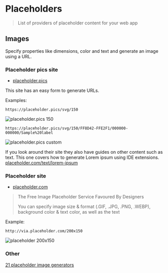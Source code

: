# Placeholders
> List of providers of placeholder content for your web app


## Images

Specify properties like dimensions, color and text and generate an image using a URL.


### Placeholder pics site

- [placeholder.pics](https://placeholder.pics/)

This site has an easy form to generate URLs. 

Examples:

`https://placeholder.pics/svg/150`

![placeholder.pics 150](https://placeholder.pics/svg/150)
       

`https://placeholder.pics/svg/150/FF8D42-FFE2F1/000000-000000/Sample%20label`

![placeholder.pics custom](https://placeholder.pics/svg/150/FF8D42-FFE2F1/000000-000000/Sample%20label)
  

If you look around their site they also have guides on other content such as text. This one covers how to generate Lorem ipsum using IDE extensions. [placeholder.com/text/lorem-ipsum](https://placeholder.com/text/lorem-ipsum/)


### Placeholder site

- [placeholder.com](https://placeholder.com/)

> The Free Image Placeholder Service Favoured By Designers
>
> You can specify image size & format (.GIF, .JPG, .PNG, .WEBP), background color & text color, as well as the text

Example:

`http://via.placeholder.com/200x150`

![placeholder 200x150](http://via.placeholder.com/200x150)

### Other

[21 placeholder image generators](https://loremipsum.io/21-of-the-best-placeholder-image-generators/)
